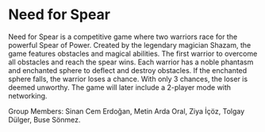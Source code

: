 # Need for Spear

Need for Spear is a competitive game where two warriors race for the powerful Spear of Power. Created by the legendary magician Shazam, the game features obstacles and magical abilities. The first warrior to overcome all obstacles and reach the spear wins. Each warrior has a noble phantasm and enchanted sphere to deflect and destroy obstacles. If the enchanted sphere falls, the warrior loses a chance. With only 3 chances, the loser is deemed unworthy. The game will later include a 2-player mode with networking.

Group Members: Sinan Cem Erdoğan, Metin Arda Oral, Ziya İçöz, Tolgay Dülger, Buse Sönmez.

